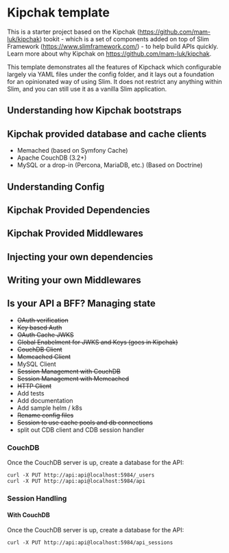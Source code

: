 # Kipchak template

This is a starter project based on the Kipchak (https://github.com/mam-luk/kipchak) tookit - 
which is a set of components added on top of Slim Framework (https://www.slimframework.com/) - to 
help build APIs quickly. Learn more about why Kipchak on https://github.com/mam-luk/kipchak.

This template demonstrates all the features of Kipchack which configurable largely via YAML files under 
the config folder, and it lays out a foundation for an opinionated way of using Slim. It does not restrict
any anything within Slim, and you can still use it as a vanilla Slim application.

## Understanding how Kipchak bootstraps

## Kipchak provided database and cache clients
* Memached (based on Symfony Cache)
* Apache CouchDB (3.2+)
* MySQL or a drop-in (Percona, MariaDB, etc.) (Based on Doctrine)


## Understanding Config

## Kipchak Provided Dependencies

## Kipchak Provided Middlewares

## Injecting your own dependencies

## Writing your own Middlewares

## Is your API a BFF? Managing state

* ~~OAuth verification~~
* ~~Key based Auth~~
* ~~OAuth Cache JWKS~~
* ~~Global Enabelment for JWKS and Keys (goes in Kipchak)~~ 
* ~~CouchDB Client~~
* ~~Memcached Client~~
* MySQL Client
* ~~Session Management with CouchDB~~
* ~~Session Management with Memcached~~
* ~~HTTP Client~~
* Add tests
* Add documentation
* Add sample helm / k8s
* ~~Rename config files~~
* ~~Session to use cache pools and db connections~~
* split out CDB client and CDB session handler


### CouchDB
Once the CouchDB server is up, create a database for the API:
```
curl -X PUT http://api:api@localhost:5984/_users
curl -X PUT http://api:api@localhost:5984/api
```

### Session Handling

#### With CouchDB
Once the CouchDB server is up, create a database for the API:

```
curl -X PUT http://api:api@localhost:5984/api_sessions
```